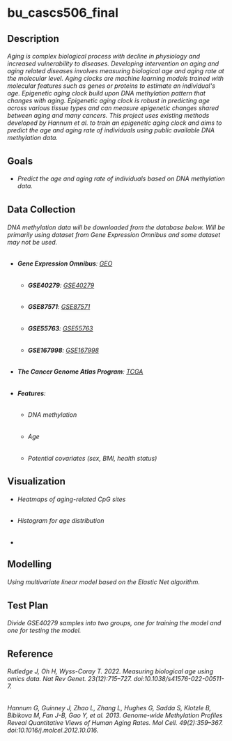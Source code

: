 # bu_cascs506_final
## Description
###### Aging is complex biological process with decline in physiology and increased vulnerability to diseases. Developing intervention on aging and aging related diseases involves measuring biological age and aging rate at the molecular level. Aging clocks are machine learning models trained with molecular features such as genes or proteins to estimate an individual's age. Epigenetic aging clock build upon DNA methylation pattern that changes with aging. Epigenetic aging clock is robust in predicting age across various tissue types and can measure epigenetic changes shared between aging and many cancers. This project uses existing methods developed by Hannum et al. to train an epigenetic aging clock and aims to predict the age and aging rate of individuals using public available DNA methylation data.

## Goals
- ###### Predict the age and aging rate of individuals based on DNA methylation data. 

## Data Collection
###### DNA methylation data will be downloaded from the database below. Will be primarily using dataset from Gene Expression Omnibus and some dataset may not be used. 
- ###### **Gene Expression Omnibus**:  [GEO](https://www.ncbi.nlm.nih.gov/geo/)
  - ###### **GSE40279**:  [GSE40279](https://www.ncbi.nlm.nih.gov/geo/query/acc.cgi?acc=GSE40279)
  - ###### **GSE87571**:  [GSE87571](https://www.ncbi.nlm.nih.gov/geo/query/acc.cgi?acc=GSE87571)
  - ###### **GSE55763**:  [GSE55763](https://www.ncbi.nlm.nih.gov/geo/query/acc.cgi?acc=GSE55763)
  - ###### **GSE167998**:  [GSE167998](https://www.ncbi.nlm.nih.gov/geo/query/acc.cgi?acc=GSE167998)
- ###### **The Cancer Genome Atlas Program**: [TCGA](https://www.cancer.gov/ccg/research/genome-sequencing/tcga)
- ###### **Features**:
  - ###### DNA methylation
  - ###### Age
  - ###### Potential covariates (sex, BMI, health status)

## Visualization 
- ###### Heatmaps of aging-related CpG sites
- ###### Histogram for age distribution
- 
## Modelling
###### Using multivariate linear model based on the Elastic Net algorithm.

## Test Plan
###### Divide GSE40279 samples into two groups, one for training the model and one for testing the model.

## Reference
###### Rutledge J, Oh H, Wyss-Coray T. 2022. Measuring biological age using omics data. Nat Rev Genet. 23(12):715–727. doi:10.1038/s41576-022-00511-7.
###### Hannum G, Guinney J, Zhao L, Zhang L, Hughes G, Sadda S, Klotzle B, Bibikova M, Fan J-B, Gao Y, et al. 2013. Genome-wide Methylation Profiles Reveal Quantitative Views of Human Aging Rates. Mol Cell. 49(2):359–367. doi:10.1016/j.molcel.2012.10.016.
